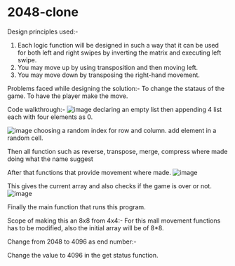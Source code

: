 # 2048-clone

Design principles used:-
1. Each logic function will be designed in such a way that it can be used for both left and right swipes by inverting the matrix and executing left swipe.
2. You may move up by using transposition and then moving left.
3. You may move down by transposing the right-hand movement.

Problems faced while designing the solution:-
To change the stataus of the game. To have the player make the move.

Code walkthrough:-
![image](https://user-images.githubusercontent.com/65595618/151183578-335711cf-0764-4751-be1a-c407cc9ac1ae.png)
declaring an empty list then
appending 4 list each with four
elements as 0.

![image](https://user-images.githubusercontent.com/65595618/151183841-f3794784-8a89-41c6-9561-9289ea7dd057.png)
choosing a random index for row and column. add element in a random cell.

Then all function such as reverse, transpose, merge, compress where made doing what the name suggest

After that functions that provide movement where made.
![image](https://user-images.githubusercontent.com/65595618/151185069-e821eeea-69f6-45d6-b90d-774cfef5eeac.png)

This gives the current array and also checks if the game is over or not.
![image](https://user-images.githubusercontent.com/65595618/151185193-8df87175-c4e2-4439-9021-f42564544a2f.png)

Finally the main function that runs this program.

Scope of making this an 8x8 from 4x4:-
For this mall movement functions has to be modified, also the initial array will be of 8*8.

Change from 2048 to 4096 as end number:-

Change the value to 4096 in the get status function.
